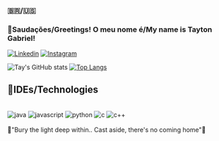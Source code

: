### 🇧🇷/🇺🇸   
### 👏Saudações/Greetings!  O meu nome é/My name is  Tayton Gabriel!

[![Linkedin](https://img.shields.io/badge/LinkedIn-0077B5?style=for-the-badge&logo=linkedin&logoColor=white)](https://www.linkedin.com/in/tayton-gabriel-62a2a8282/)
[![Instagram](https://img.shields.io/badge/Instagram-E4405F?style=for-the-badge&logo=instagram&logoColor=white)](https://www.instagram.com/taytongabriel/)

![Tay's GitHub stats](https://github-readme-stats.vercel.app/api?username=Taywastaken&show_icons=true&theme=synthwave)
[![Top Langs](https://github-readme-stats.vercel.app/api/top-langs/?username=Taywastaken)](https://github.com/anuraghazra/github-readme-stats)

## 📱IDEs/Technologies

<div style = "display: inline_block"><br/>
    <img align = "center" alt = "java" src = "https://img.shields.io/badge/Java-ED8B00?style=for-the-badge&logo=openjdk&logoColor=white">
    <img align = "center" alt = "javascript" src = "https://img.shields.io/badge/JavaScript-F7DF1E?style=for-the-badge&logo=javascript&logoColor=black">
    <img align = "center" alt = "python" src = "https://img.shields.io/badge/Python-14354C?style=for-the-badge&logo=python&logoColor=white">
    <img align = "center" alt = "c" src = "https://img.shields.io/badge/C-00599C?style=for-the-badge&logo=c&logoColor=white">    
    <img align = "center" alt = "c++" src = "https://img.shields.io/badge/C%2B%2B-00599C?style=for-the-badge&logo=c%2B%2B&logoColor=white">
    
</div><br/>
🎵"Bury the light deep within.. Cast aside, there's no coming home"🎵

